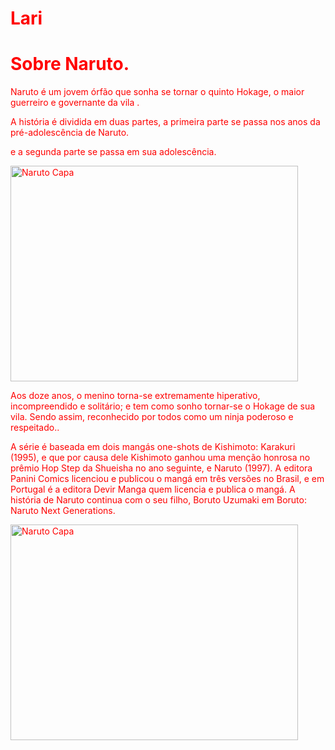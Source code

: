 # Lari

<!DOCTYPE html>
<html>
<head>
<style>
body {
  background-color: light;
  color: red;
}

h1 {
  background-color: black;
  color: white;
}
</style>
</head>
<head>
<title>Atividade</title>
</head>
<body>

<h1>Sobre Naruto.</h1>
<p>Naruto é um jovem órfão que sonha se tornar o quinto Hokage, o maior guerreiro e governante da vila
.</p>
<p> A história é dividida em duas partes, a primeira parte se passa nos anos da pré-adolescência de Naruto.</p>
<p> e a segunda parte se passa em sua adolescência. </p>
<img src="https://th.bing.com/th/id/OIP.uI8IGIOLJ9-ZLaHWfjVKfAHaKf?pid=ImgDet&rs=1"
alt="Naruto Capa" width="460" height="345">
<p>Aos doze anos, o menino torna-se extremamente hiperativo, incompreendido e solitário; e tem como sonho tornar-se o Hokage de sua vila. Sendo assim, reconhecido por todos como um ninja poderoso e respeitado..</p>
<p>A série é baseada em dois mangás one-shots de Kishimoto: Karakuri (1995), e que por causa dele Kishimoto ganhou uma menção honrosa no prêmio Hop Step da Shueisha no ano seguinte, e Naruto (1997). A editora Panini Comics licenciou e publicou o mangá em três versões no Brasil, e em Portugal é a editora Devir Manga quem licencia e publica o mangá. A história de Naruto continua com o seu filho, Boruto Uzumaki em Boruto: Naruto Next Generations.</p>
<img src="https://th.bing.com/th/id/OIP.lCW9jmu3fpwCBZsO-1xF6QHaLu?pid=ImgDet&rs=1"
alt="Naruto Capa" width="460" height="345">
</body>
</html>
